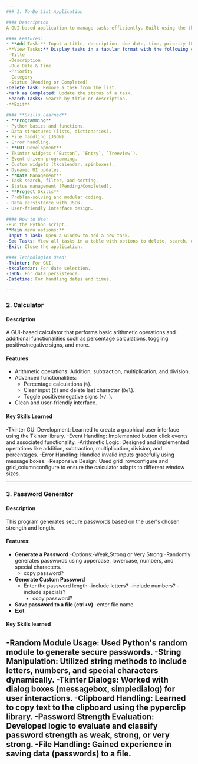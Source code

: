 ```yaml
---
### 1. To-Do List Application

#### Description
A GUI-based application to manage tasks efficiently. Built using the tkinter library.

#### Features:
- **Add Task:** Input a title, description, due date, time, priority (Low, Normal, High), and category (Work, Personal, or custom).
-**View Tasks:** Display tasks in a tabular format with the following columns:
 -Title
 -Description
 -Due Date & Time
 -Priority
 -Category
 -Status (Pending or Completed)
-Delete Task: Remove a task from the list.
-Mark as Completed: Update the status of a task.
-Search Tasks: Search by title or description.
-**Exit**

#### **Skills Learned**  
- **Programming**  
- Python basics and functions.  
- Data structures (lists, dictionaries).  
- File handling (JSON).  
- Error handling.  
- **GUI Development**  
- Tkinter widgets (`Button`, `Entry`, `Treeview`).  
- Event-driven programming.  
- Custom widgets (tkcalendar, spinboxes).  
- Dynamic UI updates.  
- **Data Management**  
- Task search, filter, and sorting.  
- Status management (Pending/Completed).  
- **Project Skills**  
- Problem-solving and modular coding.  
- Data persistence with JSON.  
- User-friendly interface design.  
  
#### How to Use:
-Run the Python script.
**Main menu options:**
-Input a Task: Open a window to add a new task.
-See Tasks: View all tasks in a table with options to delete, search, or mark as completed.
-Exit: Close the application.

#### Technologies Used:
-Tkinter: For GUI.
-tkcalendar: For date selection.
-JSON: For data persistence.
-Datetime: For handling dates and times.

---
```

### 2. Calculator

#### Description
A GUI-based calculator that performs basic arithmetic operations and additional functionalities such as percentage calculations, toggling positive/negative signs, and more.

#### Features
- Arithmetic operations: Addition, subtraction, multiplication, and division.
- Advanced functionalities: 
  - Percentage calculations (`%`).
  - Clear input (`C`) and delete last character (`Del`).
  - Toggle positive/negative signs (`+/-`).
- Clean and user-friendly interface.

#### Key Skills Learned
-Tkinter GUI Development: Learned to create a graphical user interface using the Tkinter library.
-Event Handling: Implemented button click events and associated functionality.
-Arithmetic Logic: Designed and implemented operations like addition, subtraction, multiplication, division, and percentages.
-Error Handling: Handled invalid inputs gracefully using message boxes.
-Responsive Design: Used grid_rowconfigure and grid_columnconfigure to ensure the calculator adapts to different window sizes.

---
### 3. Password Generator

#### Description
This program generates secure passwords based on the user's chosen strength and length.

#### Features:
- **Generate a Password**
  -Options:-Weak,Strong or Very Strong
  -Randomly generates passwords using uppercase, lowercase, numbers, and special characters.
  - copy password?
- **Generate Custom Password**
   - Enter the password length
      -include letters? -include numbers? -include specials?
      - copy password?
- **Save password to a file (ctrl+v)**
  -enter file name
- **Exit**

#### Key Skills learned
-Random Module Usage: Used Python's random module to generate secure passwords.
-String Manipulation: Utilized string methods to include letters, numbers, and special characters dynamically.
-Tkinter Dialogs: Worked with dialog boxes (messagebox, simpledialog) for user interactions.
-Clipboard Handling: Learned to copy text to the clipboard using the pyperclip library.
-Password Strength Evaluation: Developed logic to evaluate and classify password strength as weak, strong, or very strong.
-File Handling: Gained experience in saving data (passwords) to a file.
---
